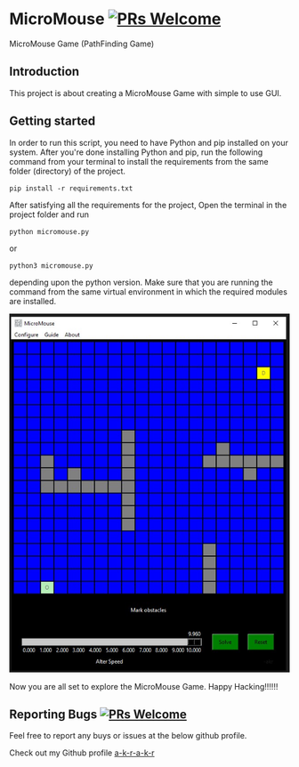 # MicroMouse  [![PRs Welcome](https://img.shields.io/badge/PRs-welcome-brightgreen.svg?style=flat-square)](http://makeapullrequest.com)
MicroMouse Game (PathFinding Game)

## Introduction
This project is about creating a MicroMouse Game with simple to use GUI.


## Getting started
In order to run this script, you need to have Python and pip installed on your system. After you're done installing Python and pip, run the following command from your terminal to install the requirements from the same folder (directory) of the project.
```
pip install -r requirements.txt
```

After satisfying all the requirements for the project, Open the terminal in the project folder and run
```
python micromouse.py
```
or
```
python3 micromouse.py
```
depending upon the python version. Make sure that you are running the command from the same virtual environment in which the required modules are installed.


![Demo pic of MicroMouse Game by akr](resources/images/akr.jpg)

Now you are all set to explore the MicroMouse Game. Happy Hacking!!!!!!


## Reporting Bugs  [![PRs Welcome](https://img.shields.io/badge/PRs-welcome-brightgreen.svg?style=flat-square)](http://makeapullrequest.com)
Feel free to report any buys or issues at the below github profile.

Check out my Github profile [a-k-r-a-k-r](https://github.com/a-k-r-a-k-r)

